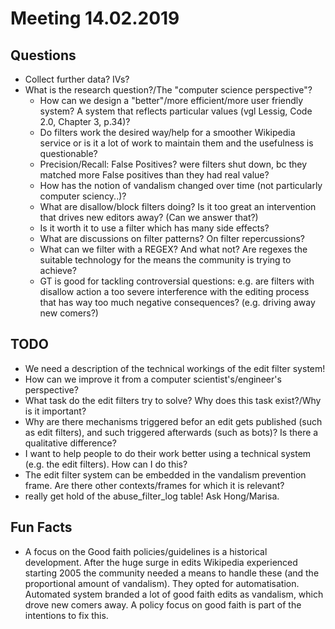 # Meeting 14.02.2019

## Questions

* Collect further data? IVs?
* What is the research question?/The "computer science perspective"?
  * How can we design a "better"/more efficient/more user friendly system? A system that reflects particular values (vgl Lessig, Code 2.0, Chapter 3, p.34)?
  * Do filters work the desired way/help for a smoother Wikipedia service or is it a lot of work to maintain them and the usefulness is questionable?
  * Precision/Recall: False Positives? were filters shut down, bc they matched more False positives than they had real value?
  * How has the notion of vandalism changed over time (not particularly computer sciency..)?
  * What are disallow/block filters doing? Is it too great an intervention that drives new editors away? (Can we answer that?)
  * Is it worth it to use a filter which has many side effects?
  * What are discussions on filter patterns? On filter repercussions?
  * What can we filter with a REGEX? And what not? Are regexes the suitable technology for the means the community is trying to achieve?
  * GT is good for tackling controversial questions: e.g. are filters with disallow action a too severe interference with the editing process that has way too much negative consequences? (e.g. driving away new comers?)

## TODO

* We need a description of the technical workings of the edit filter system!
* How can we improve it from a computer scientist's/engineer's perspective?
* What task do the edit filters try to solve? Why does this task exist?/Why is it important?
* Why are there mechanisms triggered befor an edit gets published (such as edit filters), and such triggered afterwards (such as bots)? Is there a qualitative difference?
* I want to help people to do their work better using a technical system (e.g. the edit filters). How can I do this?
* The edit filter system can be embedded in the vandalism prevention frame. Are there other contexts/frames for which it is relevant?
* really get hold of the abuse_filter_log table! Ask Hong/Marisa.

## Fun Facts

* A focus on the Good faith policies/guidelines is a historical development. After the huge surge in edits Wikipedia experienced starting 2005 the community needed a means to handle these (and the proportional amount of vandalism). They opted for automatisation. Automated system branded a lot of good faith edits as vandalism, which drove new comers away. A policy focus on good faith is part of the intentions to fix this.


